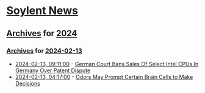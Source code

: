 # [Soylent News](../../../README.md)

## [Archives](../../index.md) for [2024](../index.md)

### [Archives](../../index.md) for [2024-02-13](index.md)

* [2024-02-13, 09:11:00](https://soylentnews.org/article.pl?sid=24/02/11/162224&from=rss) - [German Court Bans Sales Of Select Intel CPUs In Germany Over Patent Dispute](https://soylentnews.org/article.pl?sid=24/02/11/162224&from=rss)
* [2024-02-13, 04:17:00](https://soylentnews.org/article.pl?sid=24/02/11/1559204&from=rss) - [Odors May Prompt Certain Brain Cells to Make Decisions](https://soylentnews.org/article.pl?sid=24/02/11/1559204&from=rss)
